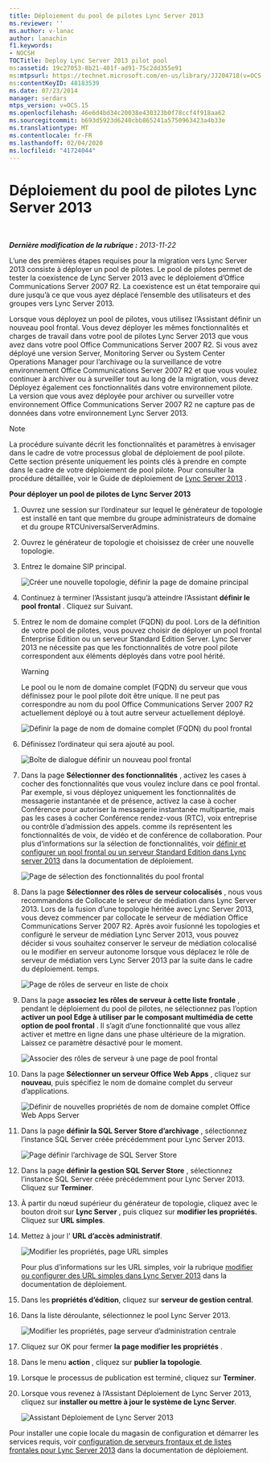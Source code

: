 ```yaml
---
title: Déploiement du pool de pilotes Lync Server 2013
ms.reviewer: ''
ms.author: v-lanac
author: lanachin
f1.keywords:
- NOCSH
TOCTitle: Deploy Lync Server 2013 pilot pool
ms:assetid: 19c27053-8b21-401f-ad91-75c2dd355e91
ms:mtpsurl: https://technet.microsoft.com/en-us/library/JJ204718(v=OCS.15)
ms:contentKeyID: 48183539
ms.date: 07/23/2014
manager: serdars
mtps_version: v=OCS.15
ms.openlocfilehash: 46e6d4bd34c20038e430323b0f78ccf4f918aa62
ms.sourcegitcommit: b693d5923d6240cbb865241a5750963423a4b33e
ms.translationtype: MT
ms.contentlocale: fr-FR
ms.lasthandoff: 02/04/2020
ms.locfileid: "41724044"
---
```

<div data-xmlns="http://www.w3.org/1999/xhtml">

<div class="topic" data-xmlns="http://www.w3.org/1999/xhtml" data-msxsl="urn:schemas-microsoft-com:xslt" data-cs="http://msdn.microsoft.com/en-us/">

<div data-asp="http://msdn2.microsoft.com/asp">

# <a name="deploy-lync-server-2013-pilot-pool"></a>Déploiement du pool de pilotes Lync Server 2013

</div>

<div id="mainSection">

<div id="mainBody">

<span> </span>

_**Dernière modification de la rubrique :** 2013-11-22_

L’une des premières étapes requises pour la migration vers Lync Server 2013 consiste à déployer un pool de pilotes. Le pool de pilotes permet de tester la coexistence de Lync Server 2013 avec le déploiement d’Office Communications Server 2007 R2. La coexistence est un état temporaire qui dure jusqu’à ce que vous ayez déplacé l’ensemble des utilisateurs et des groupes vers Lync Server 2013.

Lorsque vous déployez un pool de pilotes, vous utilisez l’Assistant définir un nouveau pool frontal. Vous devez déployer les mêmes fonctionnalités et charges de travail dans votre pool de pilotes Lync Server 2013 que vous avez dans votre pool Office Communications Server 2007 R2. Si vous avez déployé une version Server, Monitoring Server ou System Center Operations Manager pour l’archivage ou la surveillance de votre environnement Office Communications Server 2007 R2 et que vous voulez continuer à archiver ou à surveiller tout au long de la migration, vous devez Déployez également ces fonctionnalités dans votre environnement pilote. La version que vous avez déployée pour archiver ou surveiller votre environnement Office Communications Server 2007 R2 ne capture pas de données dans votre environnement Lync Server 2013.

<div>


> [!NOTE]  
> La procédure suivante décrit les fonctionnalités et paramètres à envisager dans le cadre de votre processus global de déploiement de pool pilote. Cette section présente uniquement les points clés à prendre en compte dans le cadre de votre déploiement de pool pilote. Pour consulter la procédure détaillée, voir le Guide de déploiement de <A href="lync-server-2013-deploying-lync-server.md">Lync Server 2013</A> .



</div>

**Pour déployer un pool de pilotes de Lync Server 2013**

1.  Ouvrez une session sur l’ordinateur sur lequel le générateur de topologie est installé en tant que membre du groupe administrateurs de domaine et du groupe RTCUniversalServerAdmins.

2.  Ouvrez le générateur de topologie et choisissez de créer une nouvelle topologie.

3.  Entrez le domaine SIP principal.
    
    ![Créer une nouvelle topologie, définir la page de domaine principal](images/JJ204718.68775d87-f32c-494a-8386-6d4c81e81284(OCS.15).jpg "Créer une nouvelle topologie, définir la page de domaine principal")

4.  Continuez à terminer l’Assistant jusqu’à atteindre l’Assistant **définir le pool frontal** . Cliquez sur Suivant.

5.  Entrez le nom de domaine complet (FQDN) du pool. Lors de la définition de votre pool de pilotes, vous pouvez choisir de déployer un pool frontal Enterprise Edition ou un serveur Standard Edition Server. Lync Server 2013 ne nécessite pas que les fonctionnalités de votre pool pilote correspondent aux éléments déployés dans votre pool hérité.
    
    <div>
    

    > [!WARNING]  
    > Le pool ou le nom de domaine complet (FQDN) du serveur que vous définissez pour le pool pilote doit être unique. Il ne peut pas correspondre au nom du pool Office Communications Server 2007 R2 actuellement déployé ou à tout autre serveur actuellement déployé.

    
    </div>
    
    ![Définir la page de nom de domaine complet (FQDN) du pool frontal](images/JJ204718.5ff4336c-13fa-47cc-899b-066f267eb3f0(OCS.15).jpg "Définir la page de nom de domaine complet (FQDN) du pool frontal")

6.  Définissez l’ordinateur qui sera ajouté au pool.
    
    ![Boîte de dialogue définir un nouveau pool frontal](images/JJ204718.374f0ed4-988b-465f-9861-8d1db401e76f(OCS.15).jpg "Boîte de dialogue définir un nouveau pool frontal")

7.  Dans la page **Sélectionner des fonctionnalités** , activez les cases à cocher des fonctionnalités que vous voulez inclure dans ce pool frontal. Par exemple, si vous déployez uniquement les fonctionnalités de messagerie instantanée et de présence, activez la case à cocher Conférence pour autoriser la messagerie instantanée multipartie, mais pas les cases à cocher Conférence rendez-vous (RTC), voix entreprise ou contrôle d’admission des appels. comme ils représentent les fonctionnalités de voix, de vidéo et de conférence de collaboration. Pour plus d’informations sur la sélection de fonctionnalités, voir [définir et configurer un pool frontal ou un serveur Standard Edition dans Lync server 2013](lync-server-2013-define-and-configure-a-front-end-pool-or-standard-edition-server.md) dans la documentation de déploiement.
    
    ![Page de sélection des fonctionnalités du pool frontal](images/JJ204718.5c3f3ff9-6e17-4d66-9b13-3bd55b38246b(OCS.15).jpg "Page de sélection des fonctionnalités du pool frontal")

8.  Dans la page **Sélectionner des rôles de serveur colocalisés** , nous vous recommandons de Collocate le serveur de médiation dans Lync Server 2013. Lors de la fusion d’une topologie héritée avec Lync Server 2013, vous devez commencer par collocate le serveur de médiation Office Communications Server 2007 R2. Après avoir fusionné les topologies et configuré le serveur de médiation Lync Server 2013, vous pouvez décider si vous souhaitez conserver le serveur de médiation colocalisé ou le modifier en serveur autonome lorsque vous déplacez le rôle de serveur de médiation vers Lync Server 2013 par la suite dans le cadre du déploiement. temps.
    
    ![Page de rôles de serveur en liste de choix](images/JJ204718.e00b7eba-010b-44ed-b0a6-6ab3e534fb8c(OCS.15).jpg "Page de rôles de serveur en liste de choix")

9.  Dans la page **associez les rôles de serveur à cette liste frontale** , pendant le déploiement du pool de pilotes, ne sélectionnez pas l’option **activer un pool Edge à utiliser par le composant multimédia de cette option de pool frontal** . Il s’agit d’une fonctionnalité que vous allez activer et mettre en ligne dans une phase ultérieure de la migration. Laissez ce paramètre désactivé pour le moment.
    
    ![Associer des rôles de serveur à une page de pool frontal](images/JJ204718.2d95a798-ad76-4dad-9392-ce41f4d938d1(OCS.15).jpg "Associer des rôles de serveur à une page de pool frontal")

10. Dans la page **Sélectionner un serveur Office Web Apps** , cliquez sur **nouveau**, puis spécifiez le nom de domaine complet du serveur d’applications.
    
    ![Définir de nouvelles propriétés de nom de domaine complet Office Web Apps Server](images/JJ204718.25c6b455-f1b8-4326-a569-6e338153d398(OCS.15).jpg "Définir de nouvelles propriétés de nom de domaine complet Office Web Apps Server")

11. Dans la page **définir la SQL Server Store d’archivage** , sélectionnez l’instance SQL Server créée précédemment pour Lync Server 2013.
    
    ![Page définir l’archivage de SQL Server Store](images/JJ204718.0f76f1dc-d0d7-42a0-aea3-400b8e1f35cd(OCS.15).jpg "Page définir l’archivage de SQL Server Store")

12. Dans la page **définir la gestion SQL Server Store** , sélectionnez l’instance SQL Server créée précédemment pour Lync Server 2013. Cliquez sur **Terminer**.

13. À partir du nœud supérieur du générateur de topologie, cliquez avec le bouton droit sur **Lync Server** , puis cliquez sur **modifier les propriétés.** Cliquez sur **URL simples**.

14. Mettez à jour l' **URL d’accès administratif**.
    
    ![Modifier les propriétés, page URL simples](images/JJ204718.ef596dd2-1983-47e0-b342-4fc7a0e36380(OCS.15).jpg "Modifier les propriétés, page URL simples")
    
    Pour plus d’informations sur les URL simples, voir la rubrique [modifier ou configurer des URL simples dans Lync Server 2013](lync-server-2013-edit-or-configure-simple-urls.md) dans la documentation de déploiement.

15. Dans les **propriétés d’édition**, cliquez sur **serveur de gestion central**.

16. Dans la liste déroulante, sélectionnez le pool Lync Server 2013.
    
    ![Modifier les propriétés, page serveur d’administration centrale](images/JJ204718.211955fc-85f2-462d-8709-e6ea67092e89(OCS.15).jpg "Modifier les propriétés, page serveur d’administration centrale")

17. Cliquez sur OK pour fermer **la page modifier les propriétés** .

18. Dans le menu **action** , cliquez sur **publier la topologie**.

19. Lorsque le processus de publication est terminé, cliquez sur **Terminer**.

20. Lorsque vous revenez à l’Assistant Déploiement de Lync Server 2013, cliquez sur **installer ou mettre à jour le système de Lync Server**.
    
    ![Assistant Déploiement de Lync Server 2013](images/JJ204718.fb05adef-ad29-4905-9090-d409261b0e48(OCS.15).jpg "Assistant Déploiement de Lync Server 2013")

Pour installer une copie locale du magasin de configuration et démarrer les services requis, voir [configuration de serveurs frontaux et de listes frontales pour Lync Server 2013](lync-server-2013-setting-up-front-end-servers-and-front-end-pools.md) dans la documentation de déploiement.


</div>

<span> </span>

</div>

</div>

</div>

